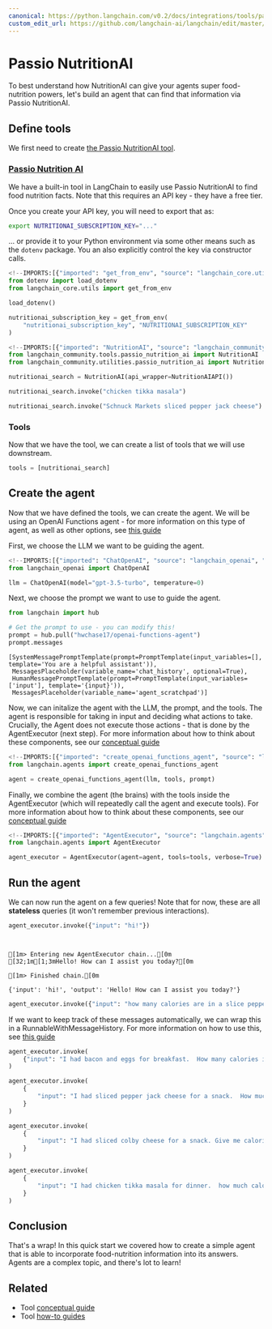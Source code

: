 ```yaml
---
canonical: https://python.langchain.com/v0.2/docs/integrations/tools/passio_nutrition_ai/
custom_edit_url: https://github.com/langchain-ai/langchain/edit/master/docs/docs/integrations/tools/passio_nutrition_ai.ipynb
---
```


# Passio NutritionAI

To best understand how NutritionAI can give your agents super food-nutrition powers, let's build an agent that can find that information via Passio NutritionAI.

## Define tools

We first need to create [the Passio NutritionAI tool](/docs/integrations/tools/passio_nutrition_ai).

### [Passio Nutrition AI](/docs/integrations/tools/passio_nutrition_ai)

We have a built-in tool in LangChain to easily use Passio NutritionAI to find food nutrition facts.
Note that this requires an API key - they have a free tier.

Once you create your API key, you will need to export that as:

```bash
export NUTRITIONAI_SUBSCRIPTION_KEY="..."
```

... or provide it to your Python environment via some other means such as the `dotenv` package.  You an also explicitly control the key via constructor calls.

```python
<!--IMPORTS:[{"imported": "get_from_env", "source": "langchain_core.utils", "docs": "https://api.python.langchain.com/en/latest/utils/langchain_core.utils.env.get_from_env.html", "title": "Passio NutritionAI"}]-->
from dotenv import load_dotenv
from langchain_core.utils import get_from_env

load_dotenv()

nutritionai_subscription_key = get_from_env(
    "nutritionai_subscription_key", "NUTRITIONAI_SUBSCRIPTION_KEY"
)
```

```python
<!--IMPORTS:[{"imported": "NutritionAI", "source": "langchain_community.tools.passio_nutrition_ai", "docs": "https://api.python.langchain.com/en/latest/tools/langchain_community.tools.passio_nutrition_ai.tool.NutritionAI.html", "title": "Passio NutritionAI"}, {"imported": "NutritionAIAPI", "source": "langchain_community.utilities.passio_nutrition_ai", "docs": "https://api.python.langchain.com/en/latest/utilities/langchain_community.utilities.passio_nutrition_ai.NutritionAIAPI.html", "title": "Passio NutritionAI"}]-->
from langchain_community.tools.passio_nutrition_ai import NutritionAI
from langchain_community.utilities.passio_nutrition_ai import NutritionAIAPI
```

```python
nutritionai_search = NutritionAI(api_wrapper=NutritionAIAPI())
```

```python
nutritionai_search.invoke("chicken tikka masala")
```

```python
nutritionai_search.invoke("Schnuck Markets sliced pepper jack cheese")
```

### Tools

Now that we have the tool, we can create a list of tools that we will use downstream.

```python
tools = [nutritionai_search]
```

## Create the agent

Now that we have defined the tools, we can create the agent. We will be using an OpenAI Functions agent - for more information on this type of agent, as well as other options, see [this guide](/docs/concepts#agents)

First, we choose the LLM we want to be guiding the agent.

```python
<!--IMPORTS:[{"imported": "ChatOpenAI", "source": "langchain_openai", "docs": "https://api.python.langchain.com/en/latest/chat_models/langchain_openai.chat_models.base.ChatOpenAI.html", "title": "Passio NutritionAI"}]-->
from langchain_openai import ChatOpenAI

llm = ChatOpenAI(model="gpt-3.5-turbo", temperature=0)
```

Next, we choose the prompt we want to use to guide the agent.

```python
from langchain import hub

# Get the prompt to use - you can modify this!
prompt = hub.pull("hwchase17/openai-functions-agent")
prompt.messages
```

```output
[SystemMessagePromptTemplate(prompt=PromptTemplate(input_variables=[], template='You are a helpful assistant')),
 MessagesPlaceholder(variable_name='chat_history', optional=True),
 HumanMessagePromptTemplate(prompt=PromptTemplate(input_variables=['input'], template='{input}')),
 MessagesPlaceholder(variable_name='agent_scratchpad')]
```

Now, we can initalize the agent with the LLM, the prompt, and the tools. The agent is responsible for taking in input and deciding what actions to take. Crucially, the Agent does not execute those actions - that is done by the AgentExecutor (next step). For more information about how to think about these components, see our [conceptual guide](/docs/concepts#agents)

```python
<!--IMPORTS:[{"imported": "create_openai_functions_agent", "source": "langchain.agents", "docs": "https://api.python.langchain.com/en/latest/agents/langchain.agents.openai_functions_agent.base.create_openai_functions_agent.html", "title": "Passio NutritionAI"}]-->
from langchain.agents import create_openai_functions_agent

agent = create_openai_functions_agent(llm, tools, prompt)
```

Finally, we combine the agent (the brains) with the tools inside the AgentExecutor (which will repeatedly call the agent and execute tools). For more information about how to think about these components, see our [conceptual guide](/docs/concepts#agents)

```python
<!--IMPORTS:[{"imported": "AgentExecutor", "source": "langchain.agents", "docs": "https://api.python.langchain.com/en/latest/agents/langchain.agents.agent.AgentExecutor.html", "title": "Passio NutritionAI"}]-->
from langchain.agents import AgentExecutor

agent_executor = AgentExecutor(agent=agent, tools=tools, verbose=True)
```

## Run the agent

We can now run the agent on a few queries! Note that for now, these are all **stateless** queries (it won't remember previous interactions).

```python
agent_executor.invoke({"input": "hi!"})
```
```output


[1m> Entering new AgentExecutor chain...[0m
[32;1m[1;3mHello! How can I assist you today?[0m

[1m> Finished chain.[0m
```

```output
{'input': 'hi!', 'output': 'Hello! How can I assist you today?'}
```

```python
agent_executor.invoke({"input": "how many calories are in a slice pepperoni pizza?"})
```

If we want to keep track of these messages automatically, we can wrap this in a RunnableWithMessageHistory. For more information on how to use this, see [this guide](/docs/how_to/message_history)

```python
agent_executor.invoke(
    {"input": "I had bacon and eggs for breakfast.  How many calories is that?"}
)
```

```python
agent_executor.invoke(
    {
        "input": "I had sliced pepper jack cheese for a snack.  How much protein did I have?"
    }
)
```

```python
agent_executor.invoke(
    {
        "input": "I had sliced colby cheese for a snack. Give me calories for this Schnuck Markets product."
    }
)
```

```python
agent_executor.invoke(
    {
        "input": "I had chicken tikka masala for dinner.  how much calories, protein, and fat did I have with default quantity?"
    }
)
```

## Conclusion

That's a wrap! In this quick start we covered how to create a simple agent that is able to incorporate food-nutrition information into its answers. Agents are a complex topic, and there's lot to learn!

## Related

- Tool [conceptual guide](/docs/concepts/#tools)
- Tool [how-to guides](/docs/how_to/#tools)